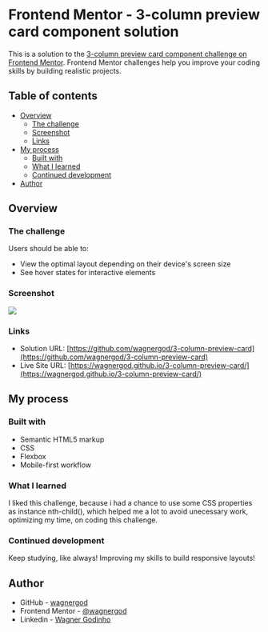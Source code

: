 # Frontend Mentor - 3-column preview card component solution

This is a solution to the [3-column preview card component challenge on Frontend Mentor](https://www.frontendmentor.io/challenges/3column-preview-card-component-pH92eAR2-). Frontend Mentor challenges help you improve your coding skills by building realistic projects. 

## Table of contents

- [Overview](#overview)
  - [The challenge](#the-challenge)
  - [Screenshot](#screenshot)
  - [Links](#links)
- [My process](#my-process)
  - [Built with](#built-with)
  - [What I learned](#what-i-learned)
  - [Continued development](#continued-development)
- [Author](#author)

## Overview

### The challenge

Users should be able to:

- View the optimal layout depending on their device's screen size
- See hover states for interactive elements

### Screenshot

![](http://imgur.com/GYlhBJyl.png)


### Links

- Solution URL: [https://github.com/wagnergod/3-column-preview-card](https://github.com/wagnergod/3-column-preview-card)
- Live Site URL: [https://wagnergod.github.io/3-column-preview-card/](https://wagnergod.github.io/3-column-preview-card/)

## My process

### Built with

- Semantic HTML5 markup
- CSS 
- Flexbox
- Mobile-first workflow


### What I learned

I liked this challenge, because i had a chance to use some CSS properties as instance nth-child(), which helped me a lot to avoid unecessary work, optimizing my time, on coding this challenge.


### Continued development

Keep studying, like always! Improving my skills to build responsive layouts!  


## Author

- GitHub - [wagnergod](https://github.com/wagnergod)
- Frontend Mentor - [@wagnergod](https://www.frontendmentor.io/profile/wagnergod)
- Linkedin - [Wagner Godinho](https://www.linkedin.com/in/wagner-godinho-632aa786/)




